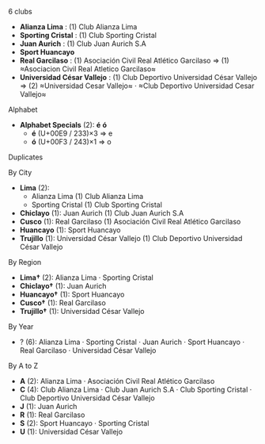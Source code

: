 6 clubs

- **Alianza Lima** : (1) Club Alianza Lima
- **Sporting Cristal** : (1) Club Sporting Cristal
- **Juan Aurich** : (1) Club Juan Aurich S.A
- **Sport Huancayo**
- **Real Garcilaso** : (1) Asociación Civil Real Atlético Garcilaso ⇒ (1) ≈Asociacion Civil Real Atletico Garcilaso≈
- **Universidad César Vallejo** : (1) Club Deportivo Universidad César Vallejo ⇒ (2) ≈Universidad Cesar Vallejo≈ · ≈Club Deportivo Universidad Cesar Vallejo≈




Alphabet

- **Alphabet Specials** (2):  **é**  **ó** 
  - **é** (U+00E9 / 233)×3 ⇒ e
  - **ó** (U+00F3 / 243)×1 ⇒ o




Duplicates





By City

- **Lima** (2): 
  - Alianza Lima  (1) Club Alianza Lima
  - Sporting Cristal  (1) Club Sporting Cristal
- **Chiclayo** (1): Juan Aurich  (1) Club Juan Aurich S.A
- **Cusco** (1): Real Garcilaso  (1) Asociación Civil Real Atlético Garcilaso
- **Huancayo** (1): Sport Huancayo 
- **Trujillo** (1): Universidad César Vallejo  (1) Club Deportivo Universidad César Vallejo




By Region

- **Lima†** (2):   Alianza Lima · Sporting Cristal
- **Chiclayo†** (1):   Juan Aurich
- **Huancayo†** (1):   Sport Huancayo
- **Cusco†** (1):   Real Garcilaso
- **Trujillo†** (1):   Universidad César Vallejo




By Year

- ? (6):   Alianza Lima · Sporting Cristal · Juan Aurich · Sport Huancayo · Real Garcilaso · Universidad César Vallejo






By A to Z

- **A** (2): Alianza Lima · Asociación Civil Real Atlético Garcilaso
- **C** (4): Club Alianza Lima · Club Juan Aurich S.A · Club Sporting Cristal · Club Deportivo Universidad César Vallejo
- **J** (1): Juan Aurich
- **R** (1): Real Garcilaso
- **S** (2): Sport Huancayo · Sporting Cristal
- **U** (1): Universidad César Vallejo




